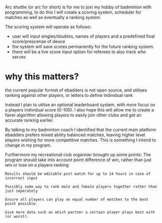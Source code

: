 Arc shuttle (or arc for short) is for me to join my hobby of badminton with programming, to do this I will create a scoring system, scheduler for matches as well as eventually a ranking system. 

The scoring system will operate as follows:
- user will input singles/doubles, names of players and a predefined final score/prescense of deuce
- the system will save scores permanently for the future ranking system.
- there will be a live score input option for referees to also track who serves

# why this matters?
the current popular format of ebadders is not open source, and utilises ranking against other players, or letters to define individual rank

Instead I plan to utilise an optional leaderboard system, with more focus on a players individual score (0-100). I also hope this will allow me to create a fairer algorithm allowing players to easily join other clubs and get an accurate ranking earlier.

By talking to my badminton coach I identified that the current main platform ebadders prefers mixed ability balanced matches, leaving higher level players wishing for more competitive matches. This is something I intend to change in my program.

Furthermore my recreational club organiser brought up some points:
    The program should take into account point difference of win, rather than just win or lose on a players ranking

    Results should be editable post match for up to 24 hours in case of incorrect input 

    Possibly some way to rank male and female players together rather than just seperately

    Ensure all players can play an equal number of matches to the best point possible.

    Give more data such as which partner a certain player plays best with (or worst).
